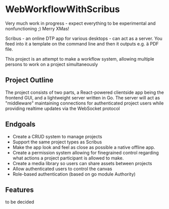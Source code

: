 # WebWorkflowWithScribus
Very much work in progress - expect everything to be experimental and nonfunctioning ;) Merry XMas!

Scribus - an online DTP app for various desktops - can act as a server.
You feed into it a template on the command line and then it outputs e.g. ä PDF file.

This project is an attempt to make a workflow system, allowing multiple persons to work on a project simultaneously

## Project Outline

The project consists of two parts, a React-powered clientside app being the frontend GUI, and a lightweight server written in Go. The server will act as "middleware" maintaining connections for authenticated project users while providing realtime updates via the WebSocket protocol

## Endgoals
* Create a CRUD system to manage projects
* Support the same project types as Scribus
* Make the app look and feel as close as possible a native offline app.
* Create a permission system allowing for finegrained control regarding what actions a project participant is allowed to make.
* Create a media library so users can share assets between projects
* Allow authenticated users to control the canvas	
* Role-based authentication (based on go module Authority)

## Features
to be decided
